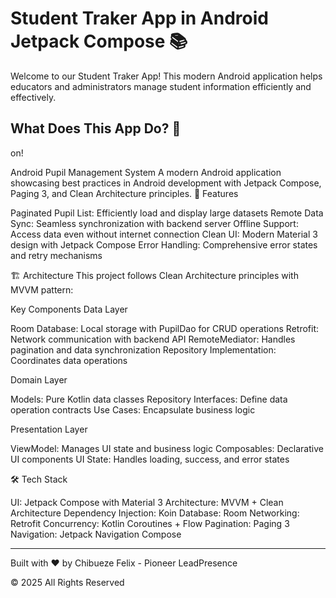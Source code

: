 # Student Traker App in Android Jetpack Compose 📚

Welcome to our Student Traker App! This modern Android application helps educators and administrators manage student information efficiently and effectively.

## What Does This App Do? 🎯
on!

Android Pupil Management System
A modern Android application showcasing best practices in Android development with Jetpack Compose, Paging 3, and Clean Architecture principles.
🌟 Features

Paginated Pupil List: Efficiently load and display large datasets
Remote Data Sync: Seamless synchronization with backend server
Offline Support: Access data even without internet connection
Clean UI: Modern Material 3 design with Jetpack Compose
Error Handling: Comprehensive error states and retry mechanisms

🏗 Architecture
This project follows Clean Architecture principles with MVVM pattern:
 
Key Components
Data Layer

Room Database: Local storage with PupilDao for CRUD operations
Retrofit: Network communication with backend API
RemoteMediator: Handles pagination and data synchronization
Repository Implementation: Coordinates data operations

Domain Layer

Models: Pure Kotlin data classes
Repository Interfaces: Define data operation contracts
Use Cases: Encapsulate business logic

Presentation Layer

ViewModel: Manages UI state and business logic
Composables: Declarative UI components
UI State: Handles loading, success, and error states

🛠 Tech Stack

UI: Jetpack Compose with Material 3
Architecture: MVVM + Clean Architecture
Dependency Injection: Koin
Database: Room
Networking: Retrofit
Concurrency: Kotlin Coroutines + Flow
Pagination: Paging 3
Navigation: Jetpack Navigation Compose

---

Built with ❤️ by Chibueze Felix - Pioneer LeadPresence

© 2025 All Rights Reserved
